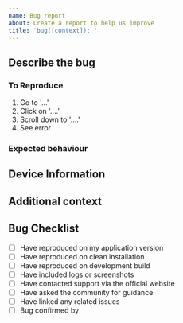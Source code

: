 ```yaml
---
name: Bug report
about: Create a report to help us improve
title: 'bug([context]): '
---
```


<!-- Please use [context] in title to discribe the package related to this issue.
Valid options are; smartcloudjs, cli, discord, workflows, components, webfront, console, webdocs
smartcloud-discord context example: bug(discord): {your title here}
-->

## Describe the bug

<!-- A clear and concise description of what the bug is. -->

### To Reproduce

<!-- Steps to reproduce the behavior:-->

1. Go to '...'
2. Click on '....'
3. Scroll down to '....'
4. See error

### Expected behaviour

<!-- A clear and concise description of what you expected to happen. -->

<!-- If applicable, uncomment to add screenshots to help explain your problem.
### Screenshots
-->

<!-- If applicable, uncomment to add console logs to help explain your problem.
### Console Logs
-->

## Device Information

<!-- Please uncomment for reporting desktop bug
- Version: [e.g. 22]
- Platform: [e.g. macOS, Google Cloud, ubuntu 18.04]
-->

<!-- Please uncomment for reporting mobile bug
- Version: [e.g. 22]
- Device: [e.g. iPhone6]
- Platform: [e.g. iOS, Andriod]
-->

<!-- Please uncomment relivent additional information
- Browser: [e.g. stock browser, safari]
- Node Version: [e.g. v16.8.0]
- Yarn Version: [e.g. v1.22.4]
- Docker Version: [e.g. Docker version 19.03.12, build 48a66213fe]
- Package(s): [e.g. @videndum/smartcloudjs]
- URL: [e.g. https://console.smartcloud.gg/admin]
-->

## Additional context

<!-- Add any other context about the problem here. -->

## Bug Checklist

<!-- Please be honest here, we don't mind if you haven't done all these steps, however we do need to know where it's been tested and how extensively we need to test it ourselves.

We would greatly appriciate if you could maintain this section cleanly and clearly. If someone confirms your bug, add them to the "Bug confirmed by" section. Our bot will automatically detect if you have enough users confirmed to tag this bug as "Bug - Confirmed".
-->

- [ ] Have reproduced on my application version
- [ ] Have reproduced on clean installation
- [ ] Have reproduced on development build
- [ ] Have included logs or screenshots
- [ ] Have contacted support via the official website
- [ ] Have asked the community for guidance
- [ ] Have linked any related issues
- [ ] Bug confirmed by <!--@yourusername & @friendsusername-->
